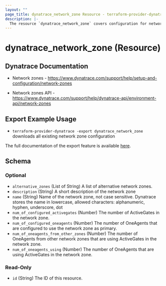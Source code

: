 ```yaml
---
layout: ""
page_title: dynatrace_network_zone Resource - terraform-provider-dynatrace"
description: |-
  The resource `dynatrace_network_zone` covers configuration for network zones
---
```


# dynatrace_network_zone (Resource)

## Dynatrace Documentation

- Network zones - https://www.dynatrace.com/support/help/setup-and-configuration/network-zones

- Network zones API - https://www.dynatrace.com/support/help/dynatrace-api/environment-api/network-zones

## Export Example Usage

- `terraform-provider-dynatrace -export dynatrace_network_zone` downloads all existing network zone configuration

The full documentation of the export feature is available [here](https://registry.terraform.io/providers/dynatrace-oss/dynatrace/latest/docs/guides/export-v2).

<!-- schema generated by tfplugindocs -->
## Schema

### Optional

- `alternative_zones` (List of String) A list of alternative network zones.
- `description` (String) A short description of the network zone
- `name` (String) Name of the network zone, not case sensitive. Dynatrace stores the name in lowercase, allowed characters: alphanumeric, hyphen, underscore, dot
- `num_of_configured_activegates` (Number) The number of ActiveGates in the network zone.
- `num_of_configured_oneagents` (Number) The number of OneAgents that are configured to use the network zone as primary.
- `num_of_oneagents_from_other_zones` (Number) The number of OneAgents from other network zones that are using ActiveGates in the network zone.
- `num_of_oneagents_using` (Number) The number of OneAgents that are using ActiveGates in the network zone.

### Read-Only

- `id` (String) The ID of this resource.
 